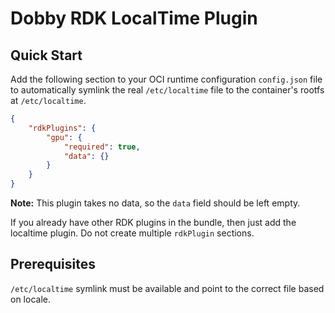 # Dobby RDK LocalTime Plugin

## Quick Start
Add the following section to your OCI runtime configuration `config.json` file to automatically symlink the real `/etc/localtime` file to the container's rootfs at `/etc/localtime`.

```json
{
    "rdkPlugins": {
        "gpu": {
            "required": true,
            "data": {}
        }
    }
}
```

**Note:** This plugin takes no data, so the `data` field should be left empty.

If you already have other RDK plugins in the bundle, then just add the localtime plugin. Do not create multiple `rdkPlugin` sections.

## Prerequisites

`/etc/localtime` symlink must be available and point to the correct file based on locale.
